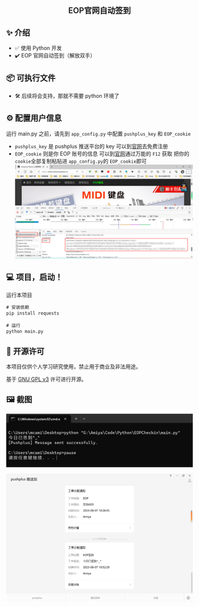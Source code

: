 <h2 align="center" style="font-weight: 600">EOP官网自动签到</h2>

## ✨ 介绍

- ✅ 使用 Python 开发
- ✔️ EOP 官网自动签到（解放双手）

## 📦️ 可执行文件

- 🛠 后续将会支持，那就不需要 python 环境了

## ⚙️ 配置用户信息

运行 main.py 之前，请先到 `app_config.py` 中配置 `pushplus_key` 和 `EOP_cookie`

- `pushplus_key` 是 pushplus 推送平台的 key 可以到[官网](https://www.pushplus.plus/ "点击跳转pushplus官网")去免费注册
- `EOP_cookie` 则是你 EOP 账号的信息 可以到[官网](https://www.everyonepiano.cn/ "点击跳转EOP官网")通过万能的 `F12` 获取
  把你的 `cookie`全部复制粘贴进 `app_config.py`的 `EOP_cookie`即可
  ![1691379289333](image/README/1691379289333.png)

## 💻 项目，启动！

运行本项目

```shell
# 安装依赖
pip install requests

# 运行
python main.py
```

## 📜 开源许可

本项目仅供个人学习研究使用，禁止用于商业及非法用途。

基于 [GNU GPL v3](https://www.gnu.org/licenses/gpl-3.0.en.html#license-text) 许可进行开源。

## 🖼️ 截图

![1691379350781](image/README/1691379350781.png)

![1691379362087](image/README/1691379362087.png)
